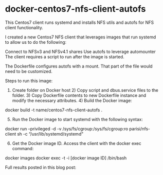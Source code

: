 # docker-centos7-nfs-client-autofs
This Centos7 client runs systemd and installs NFS utils and autofs for NFS client functionality.

I created a new Centos7 NFS client that leverages images that run systemd to allow us to do the following:

Connect to NFSv3 and NFSv4.1 shares
Use autofs to leverage automounter
The client requires a script to run after the image is started.

The Dockerfile configures autofs with a mount. That part of the file would need to be customized.

Steps to run this image:

1) Create folder on Docker host 2) Copy script and dbus.service files to the folder. 3) Copy Dockerfile contents to new Dockerfile instance and modify the necessary attributes. 4) Build the Docker image:

docker build -t name/centos7-nfs-client-autofs .

5) Run the Docker image to start systemd with the following syntax:

docker run –privileged -d -v /sys/fs/cgroup:/sys/fs/cgroup:ro parisi/nfs-client sh -c “/usr/lib/systemd/systemd”

6) Get the Docker image ID. Access the client with the docker exec command:

docker images docker exec -t -i [docker image ID] /bin/bash

Full results posted in this blog post:
